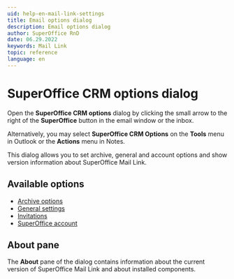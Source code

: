 ```yaml
---
uid: help-en-mail-link-settings
title: Email options dialog
description: Email options dialog
author: SuperOffice RnD
date: 06.29.2022
keywords: Mail Link
topic: reference
language: en
---
```


# SuperOffice CRM options dialog

Open the **SuperOffice CRM options** dialog by clicking the small arrow to the right of the **SuperOffice** button in the email window or the inbox.

Alternatively, you may select **SuperOffice CRM Options** on the **Tools** menu in Outlook or the **Actions** menu in Notes.

This dialog allows you to set archive, general and account options and show version information about SuperOffice Mail Link.

## Available options

* [Archive options][1]
* [General settings][2]
* [Invitations][3]
* [SuperOffice account][4]

## About pane

The **About** pane of the dialog contains information about the current version of SuperOffice Mail Link and about installed components.

<!-- Referenced links -->
[1]: default.md
[2]: general.md
[3]: invitations.md
[4]: superoffice-account.md

<!-- Referenced images -->

